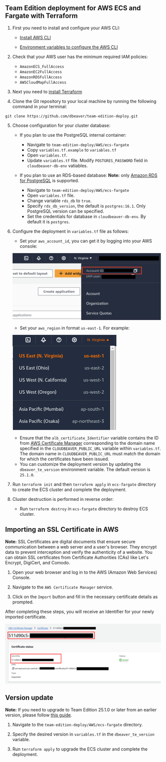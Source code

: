 ## Team Edition deployment for AWS ECS and Fargate with Terraform

1. First you need to install and configure your AWS CLI:

   - [Install AWS CLI](https://docs.aws.amazon.com/cli/v1/userguide/cli-chap-install.html)

   - [Environment variables to configure the AWS CLI](https://docs.aws.amazon.com/cli/latest/userguide/cli-configure-envvars.html)

2. Check that your AWS user has the minimum required IAM policies:

   - `AmazonECS_FullAccess`
   - `AmazonEC2FullAccess`
   - `AmazonRDSFullAccess`
   - `AWSCloudMapFullAccess`

3. Next you need to [install Terraform](https://developer.hashicorp.com/terraform/install)

4. Clone the Git repository to your local machine by running the following command in your terminal:
```
git clone https://github.com/dbeaver/team-edition-deploy.git
```
5. Choose configuration for your cluster database:
   - If you plan to use the PostgreSQL internal container:
     - Navigate to `team-edition-deploy/AWS/ecs-fargate`  
     - Copy `variables.tf.example` to `variables.tf`
     - Open `variables.tf`.
     - Update `variables.tf` file. Modify `POSTGRES_PASSWORD` field in `cloudbeaver-db-env` vatiables.

   - If you plan to use an RDS-based database:
 **Note:** only [Amazon RDS for PostgreSQL](https://aws.amazon.com/rds/postgresql/) is supported.
      - Navigate to `team-edition-deploy/AWS/ecs-fargate`  
      - Open `variables.tf` file.  
      - Change variable `rds_db` to `true`.
      - Specify `rds_db_version`, the default is `postgres:16.1`. Only PostgreSQL version can be specified.  
      - Set the credentials for database in `cloudbeaver-db-env`. By default it is `postgres`.

6. Configure the deployment in `variables.tf` file as follows:  
   - Set your `aws_account_id`, you can get it by logging into your AWS console:

   ![Accoun ID](images/account-id.png)

   - Set your `aws_region` in format `us-east-1`. For example:

   ![Region](images/region.png)

   - Ensure that the `alb_certificate_Identifier` variable contains the ID from [AWS Certificate Manager](#importing-an-ssl-certificate-in-aws) corresponding to the domain name specified   in the `CLOUDBEAVER_PUBLIC_URL` variable within `variables.tf`. The domain name in `CLOUDBEAVER_PUBLIC_URL` must match the domain for which the certificates have been issued.
   - You can customize the deployment version by updating the `dbeaver_te_version` environment variable. The default version is `25.1.0`.

7. Run `terraform init` and then `terraform apply` in `ecs-fargate` directory to create the ECS cluster and complete the deployment.

8. Cluster destruction is performed in reverse order:
    - Run `terraform destroy` in `ecs-fargate` directory to destroy ECS cluster.

## Importing an SSL Certificate in AWS

   **Note:** SSL Certificates are digital documents that ensure secure communication between a web server and a user's browser. They encrypt data to prevent interception and verify the authenticity of a website. You can obtain SSL certificates from Certificate Authorities (CAs) like Let's Encrypt, DigiCert, and Comodo.

   1. Open your web browser and log in to the AWS (Amazon Web Services) Console.  

   2. Navigate to the `AWS Certificate Manager` service.  

   3. Click on the `Import` button and fill in the necessary certificate details as prompted.  

   After completing these steps, you will receive an Identifier for your newly imported certificate.

   ![Identifier](images/identifier.png)


## Version update

**Note:** If you need to upgrade to Team Edition 25.1.0 or later from an earlier version, please follow [this guide](./upgrade-to-25-1.md).

1. Navigate to the `team-edition-deploy/AWS/ecs-fargate` directory.

2. Specify the desired version in  `variables.tf` in the `dbeaver_te_version` variable.

3. Run `terraform apply` to upgrade the ECS cluster and complete the deployment.
